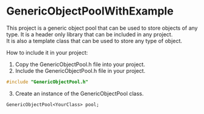 # GenericObjectPoolWithExample
This project is a generic object pool that can be used to store objects of any type. 
It is a header only library that can be included in any project.  
It is also a template class that can be used to store any type of object.

How to include it in your project:
1. Copy the GenericObjectPool.h file into your project.
2. Include the GenericObjectPool.h file in your project.
~~~cpp
#include "GenericObjectPool.h"
~~~
3. Create an instance of the GenericObjectPool class.
~~~
GenericObjectPool<YourClass> pool;
~~~